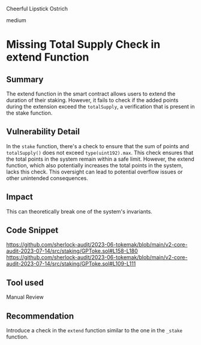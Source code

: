 Cheerful Lipstick Ostrich

medium

# Missing Total Supply Check in extend Function
## Summary
The extend function in the smart contract allows users to extend the duration of their staking. However, it fails to check if the added points during the extension exceed the `totalSupply`, a verification that is present in the stake function.

## Vulnerability Detail
In the `stake` function, there's a check to ensure that the sum of points and `totalSupply()` does not exceed `type(uint192).max`. This check ensures that the total points in the system remain within a safe limit. However, the extend function, which also potentially increases the total points in the system, lacks this check. This oversight can lead to potential overflow issues or other unintended consequences.

## Impact
This can theoretically break one of the system's invariants. 

## Code Snippet
https://github.com/sherlock-audit/2023-06-tokemak/blob/main/v2-core-audit-2023-07-14/src/staking/GPToke.sol#L158-L180
https://github.com/sherlock-audit/2023-06-tokemak/blob/main/v2-core-audit-2023-07-14/src/staking/GPToke.sol#L109-L111

## Tool used

Manual Review

## Recommendation
Introduce a check in the `extend` function similar to the one in the `_stake` function. 